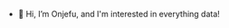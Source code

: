 - 👋 Hi, I’m Onjefu, and I'm interested in everything data!

<!---
onjefu/onjefu is a ✨ special ✨ repository because its `README.md` (this file) appears on your GitHub profile.
You can click the Preview link to take a look at your changes.
--->

